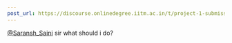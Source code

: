 ```yaml
---
post_url: https://discourse.onlinedegree.iitm.ac.in/t/project-1-submission-marked-as-fail-despite-having-dockerfile-image/167471/2
---
```

[@Saransh\_Saini](/u/saransh_saini) sir what should i do?